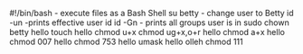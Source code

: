 #!/bin/bash - execute files as a Bash Shell
su betty - change user to Betty
id -un  -prints effective user id
id -Gn  - prints all groups user is in
sudo chown betty hello
touch hello
chmod u+x
chmod ug+x,o+r hello
chmod a+x hello
chmod 007 hello
chmod 753 hello
umask hello olleh
chmod 111
